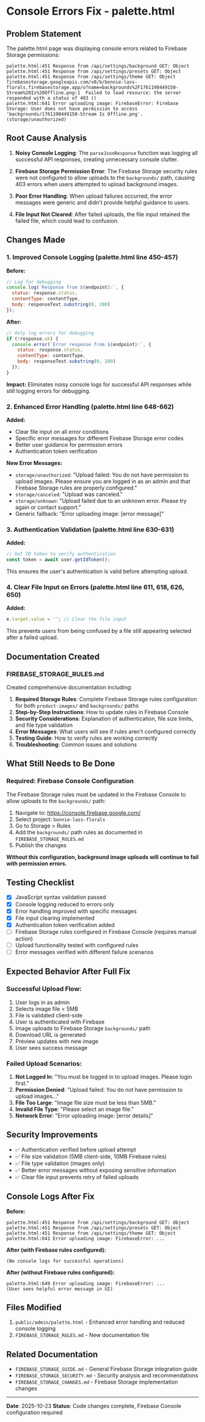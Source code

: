 # Console Errors Fix - palette.html

## Problem Statement

The palette.html page was displaying console errors related to Firebase Storage permissions:

```
palette.html:451 Response from /api/settings/background GET: Object
palette.html:451 Response from /api/settings/presets GET: Object
palette.html:451 Response from /api/settings/theme GET: Object
firebasestorage.googleapis.com/v0/b/bonnie-lass-florals.firebasestorage.app/o?name=backgrounds%2F1761190449150-Stream%20Is%20Offline.png:1  Failed to load resource: the server responded with a status of 403 ()
palette.html:641 Error uploading image: FirebaseError: Firebase Storage: User does not have permission to access 'backgrounds/1761190449150-Stream Is Offline.png'. (storage/unauthorized)
```

## Root Cause Analysis

1. **Noisy Console Logging**: The `parseJsonResponse` function was logging all successful API responses, creating unnecessary console clutter.

2. **Firebase Storage Permission Error**: The Firebase Storage security rules were not configured to allow uploads to the `backgrounds/` path, causing 403 errors when users attempted to upload background images.

3. **Poor Error Handling**: When upload failures occurred, the error messages were generic and didn't provide helpful guidance to users.

4. **File Input Not Cleared**: After failed uploads, the file input retained the failed file, which could lead to confusion.

## Changes Made

### 1. Improved Console Logging (palette.html line 450-457)

**Before:**
```javascript
// Log for debugging
console.log(`Response from ${endpoint}:`, {
  status: response.status,
  contentType: contentType,
  body: responseText.substring(0, 200)
});
```

**After:**
```javascript
// Only log errors for debugging
if (!response.ok) {
  console.error(`Error response from ${endpoint}:`, {
    status: response.status,
    contentType: contentType,
    body: responseText.substring(0, 200)
  });
}
```

**Impact:** Eliminates noisy console logs for successful API responses while still logging errors for debugging.

### 2. Enhanced Error Handling (palette.html line 648-662)

**Added:**
- Clear file input on all error conditions
- Specific error messages for different Firebase Storage error codes
- Better user guidance for permission errors
- Authentication token verification

**New Error Messages:**
- `storage/unauthorized`: "Upload failed: You do not have permission to upload images. Please ensure you are logged in as an admin and that Firebase Storage rules are properly configured."
- `storage/canceled`: "Upload was canceled."
- `storage/unknown`: "Upload failed due to an unknown error. Please try again or contact support."
- Generic fallback: "Error uploading image: [error message]"

### 3. Authentication Validation (palette.html line 630-631)

**Added:**
```javascript
// Get ID token to verify authentication
const token = await user.getIdToken();
```

This ensures the user's authentication is valid before attempting upload.

### 4. Clear File Input on Errors (palette.html line 611, 618, 626, 650)

**Added:**
```javascript
e.target.value = ''; // Clear the file input
```

This prevents users from being confused by a file still appearing selected after a failed upload.

## Documentation Created

### FIREBASE_STORAGE_RULES.md

Created comprehensive documentation including:

1. **Required Storage Rules**: Complete Firebase Storage rules configuration for both `product-images/` and `backgrounds/` paths
2. **Step-by-Step Instructions**: How to update rules in Firebase Console
3. **Security Considerations**: Explanation of authentication, file size limits, and file type validation
4. **Error Messages**: What users will see if rules aren't configured correctly
5. **Testing Guide**: How to verify rules are working correctly
6. **Troubleshooting**: Common issues and solutions

## What Still Needs to Be Done

### Required: Firebase Console Configuration

The Firebase Storage rules must be updated in the Firebase Console to allow uploads to the `backgrounds/` path:

1. Navigate to: https://console.firebase.google.com/
2. Select project: `bonnie-lass-florals`
3. Go to Storage > Rules
4. Add the `backgrounds/` path rules as documented in `FIREBASE_STORAGE_RULES.md`
5. Publish the changes

**Without this configuration, background image uploads will continue to fail with permission errors.**

## Testing Checklist

- [x] JavaScript syntax validation passed
- [x] Console logging reduced to errors only
- [x] Error handling improved with specific messages
- [x] File input clearing implemented
- [x] Authentication token verification added
- [ ] Firebase Storage rules configured in Firebase Console (requires manual action)
- [ ] Upload functionality tested with configured rules
- [ ] Error messages verified with different failure scenarios

## Expected Behavior After Full Fix

### Successful Upload Flow:
1. User logs in as admin
2. Selects image file < 5MB
3. File is validated client-side
4. User is authenticated with Firebase
5. Image uploads to Firebase Storage `backgrounds/` path
6. Download URL is generated
7. Preview updates with new image
8. User sees success message

### Failed Upload Scenarios:
1. **Not Logged In**: "You must be logged in to upload images. Please login first."
2. **Permission Denied**: "Upload failed: You do not have permission to upload images..."
3. **File Too Large**: "Image file size must be less than 5MB."
4. **Invalid File Type**: "Please select an image file."
5. **Network Error**: "Error uploading image: [error details]"

## Security Improvements

- ✅ Authentication verified before upload attempt
- ✅ File size validation (5MB client-side, 10MB Firebase rules)
- ✅ File type validation (images only)
- ✅ Better error messages without exposing sensitive information
- ✅ Clear file input prevents retry of failed uploads

## Console Logs After Fix

**Before:**
```
palette.html:451 Response from /api/settings/background GET: Object
palette.html:451 Response from /api/settings/presets GET: Object
palette.html:451 Response from /api/settings/theme GET: Object
palette.html:641 Error uploading image: FirebaseError: ...
```

**After (with Firebase rules configured):**
```
(No console logs for successful operations)
```

**After (without Firebase rules configured):**
```
palette.html:649 Error uploading image: FirebaseError: ...
(User sees helpful error message in UI)
```

## Files Modified

1. `public/admin/palette.html` - Enhanced error handling and reduced console logging
2. `FIREBASE_STORAGE_RULES.md` - New documentation file

## Related Documentation

- `FIREBASE_STORAGE_GUIDE.md` - General Firebase Storage integration guide
- `FIREBASE_STORAGE_SECURITY.md` - Security analysis and recommendations
- `FIREBASE_STORAGE_CHANGES.md` - Firebase Storage implementation changes

---

**Date**: 2025-10-23
**Status**: Code changes complete, Firebase Console configuration required
